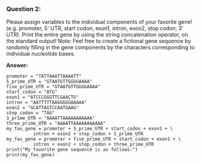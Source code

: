 ### Question 2: 
Please assign variables to the individual components of your favorite gene! (e.g. promoter, 5' UTR, start codon, exon1, intron, exon2, stop codon, 3' UTR). Print the entire gene by using the string concatenation operator, on the standard output! Note: Feel free to create a fictional gene sequence by randomly filling in the gene components by the characters corresponding to individual nucleotide bases.

**Answer:**

```
promoter = "TATTAAATTAAAATT"
5_prime_UTR = "GTAATGTTGGGGAAAA"
five_prime_UTR = "GTAATGTTGGGGAAAA"
start_codon = "ATG"
exon1 = "ATCCCGGGTTCGAACTG"
intron = "AATTTTTAAGGGGGAAAAA"
exon2 = "GCATTAGTCCAATGAAG"
stop_codon = "TAG"
3_prime_UTR = "AAAATTAAAAAAAAAAA"
three_prime_UTR = "AAAATTAAAAAAAAAAA"
my_fav_gene = promoter + 5_prime_UTR + start_codon + exon1 + \
	      intron + exon2 + stop_codon + 3_prime_UTR
my_fav_gene = promoter + five_prime_UTR + start_codon + exon1 + \
	      intron + exon2 + stop_codon + three_prime_UTR
print("My favorite gene sequence is as follows:")
print(my_fav_gene)

```
